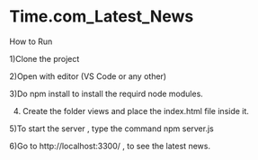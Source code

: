 # Time.com_Latest_News

How to Run

1)Clone the project

2)Open with editor (VS Code or any other)

3)Do npm install to install the requird node modules.

4) Create the folder views and place the index.html file inside it.

5)To start the server , type the command npm server.js

6)Go to http://localhost:3300/ , to see the latest news.
